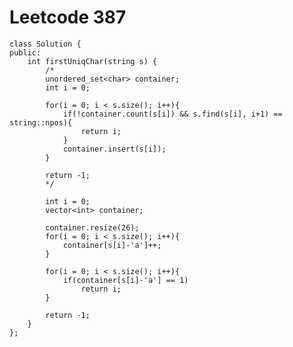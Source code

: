 # Leetcode 387
    class Solution {
    public:
        int firstUniqChar(string s) {
            /*
            unordered_set<char> container;
            int i = 0;

            for(i = 0; i < s.size(); i++){
                if(!container.count(s[i]) && s.find(s[i], i+1) == string::npos){
                    return i;
                }
                container.insert(s[i]);
            }

            return -1;
            */

            int i = 0;
            vector<int> container;

            container.resize(26);
            for(i = 0; i < s.size(); i++){
                container[s[i]-'a']++;
            }

            for(i = 0; i < s.size(); i++){
                if(container[s[i]-'a'] == 1)
                    return i;
            }

            return -1;
        }
    };
